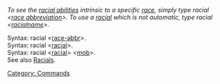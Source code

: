 *To see the [racial abilities](:Category:_Racials "wikilink") intrinsic
to a specific [race](:Category:_Races "wikilink"), simply type racial
\<[race abbreviation](:Category:_Races "wikilink")\>. To use a
[racial](:Category:_Racials "wikilink") which is not automatic, type
racial \<[racialname](:Category:_Racials "wikilink")\>.*

Syntax: racial \<[race-abbr](:Category:_Races "wikilink")\>.  
Syntax: racial \<[racial](:Category:_Racials "wikilink")\>.  
Syntax: racial \<[racial](:Category:_Racials "wikilink")\>
\<[mob](:Category:_Mobs "wikilink")\>.  
See also [Racials](:Category:_Racials "wikilink").

[Category: Commands](Category:_Commands "wikilink")

